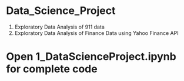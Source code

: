 # Data_Science_Project

1. Exploratory Data Analysis of 911 data
2. Exploratory Data Analysis of Finance Data using Yahoo Finance API

# Open 1_DataScienceProject.ipynb for complete code 
